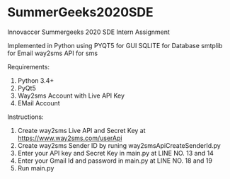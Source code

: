 # SummerGeeks2020SDE
Innovaccer Summergeeks 2020 SDE Intern Assignment

Implemented in Python
using PYQT5 for GUI
      SQLITE for Database
      smtplib for Email
      way2sms API for sms

Requirements:
1. Python 3.4+
2. PyQt5
3. Way2sms Account with Live API Key
4. EMail Account 

Instructions:
1. Create way2sms Live API and Secret Key at https://www.way2sms.com/userApi
2. Create way2sms Sender ID by runing way2smsApiCreateSenderId.py
3. Enter your API key and Secret Key in main.py at LINE NO. 13 and 14
4. Enter your Gmail Id and password in main.py at LINE NO. 18 and 19
5. Run main.py
